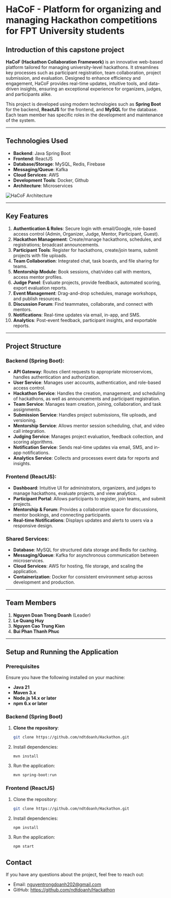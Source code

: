 # HaCoF - Platform for organizing and managing Hackathon competitions for FPT University students

## Introduction of this capstone project

**HaCoF (Hackathon Collaboration Framework)** is an innovative web-based platform tailored for managing university-level hackathons. It streamlines key processes such as participant registration, team collaboration, project submission, and evaluation. Designed to enhance efficiency and engagement, HaCoF provides real-time updates, intuitive tools, and data-driven insights, ensuring an exceptional experience for organizers, judges, and participants alike.

This project is developed using modern technologies such as **Spring Boot** for the backend, **ReactJS** for the frontend, and **MySQL** for the database. Each team member has specific roles in the development and maintenance of the system.

--- ---

## Technologies Used

- **Backend**: Java Spring Boot
- **Frontend**: ReactJS
- **Database/Storage**: MySQL, Redis, Firebase
- **Messaging/Queue**: Kafka
- **Cloud Services**: AWS
- **Development Tools**: Docker, Github
- **Architecture**: Microservices

![HaCoF Architecture](https://github.com/user-attachments/assets/e8f5ade6-2766-4a5f-bd57-a2e5f78424d0)

---

## Key Features

1. **Authentication & Roles**: Secure login with email/Google, role-based access control (Admin, Organizer, Judge, Mentor, Participant, Guest).
2. **Hackathon Management**: Create/manage hackathons, schedules, and registrations; broadcast announcements.
3. **Participant Tools**: Register for hackathons, create/join teams, submit projects with file uploads.
4. **Team Collaboration**: Integrated chat, task boards, and file sharing for teams.
5. **Mentorship Module**: Book sessions, chat/video call with mentors, access mentor profiles.
6. **Judge Panel**: Evaluate projects, provide feedback, automated scoring, export evaluation reports.
7. **Event Management**: Drag-and-drop schedules, manage workshops, and publish resources.
8. **Discussion Forum**: Find teammates, collaborate, and connect with mentors.
9. **Notifications**: Real-time updates via email, in-app, and SMS.
10. **Analytics**: Post-event feedback, participant insights, and exportable reports.

---

## Project Structure

### Backend (Spring Boot):
- **API Gateway**: Routes client requests to appropriate microservices, handles authentication and authorization.
- **User Service**: Manages user accounts, authentication, and role-based access control.
- **Hackathon Service**: Handles the creation, management, and scheduling of hackathons, as well as announcements and participant registration.
- **Team Service**: Manages team creation, joining, collaboration, and task assignments.
- **Submission Service**: Handles project submissions, file uploads, and versioning.
- **Mentorship Service**: Allows mentor session scheduling, chat, and video call integration.
- **Judging Service**: Manages project evaluation, feedback collection, and scoring algorithms.
- **Notification Service**: Sends real-time updates via email, SMS, and in-app notifications.
- **Analytics Service**: Collects and processes event data for reports and insights.

### Frontend (ReactJS):
- **Dashboard**: Intuitive UI for administrators, organizers, and judges to manage hackathons, evaluate projects, and view analytics.
- **Participant Portal**: Allows participants to register, join teams, and submit projects.
- **Mentorship & Forum**: Provides a collaborative space for discussions, mentor bookings, and connecting participants.
- **Real-time Notifications**: Displays updates and alerts to users via a responsive design.

### Shared Services:
- **Database**: MySQL for structured data storage and Redis for caching.
- **Messaging/Queue**: Kafka for asynchronous communication between microservices.
- **Cloud Services**: AWS for hosting, file storage, and scaling the application.
- **Containerization**: Docker for consistent environment setup across development and production.

---

## Team Members

1. **Nguyen Doan Trong Doanh** (Leader)
2. **Le Quang Huy**
3. **Nguyen Cao Trung Kien**
4. **Bui Phan Thanh Phuc**

---

## Setup and Running the Application

### Prerequisites

Ensure you have the following installed on your machine:
- **Java 21**
- **Maven 3.x**
- **Node.js 14.x or later**
- **npm 6.x or later**
  
### Backend (Spring Boot)

1. **Clone the repository**:
   ```bash
   git clone https://github.com/ndtdoanh/Hackathon.git
   ```
2. Install dependencies:
   ```bash
   mvn install
   ```
3. Run the application:
   ```bash
   mvn spring-boot:run
   ```

### Frontend (ReactJS)

1. Clone the repository:
   ```bash
   git clone https://github.com/ndtdoanh/Hackathon.git
   ```
2. Install dependencies:
   ```bash
   npm install
   ```
3. Run the application:
   ```bash
   npm start
   ```

## Contact

If you have any questions about the project, feel free to reach out:

- Email: nguyentrongdoanh202@gmail.com
- GitHub: https://github.com/ndtdoanh/Hackathon
